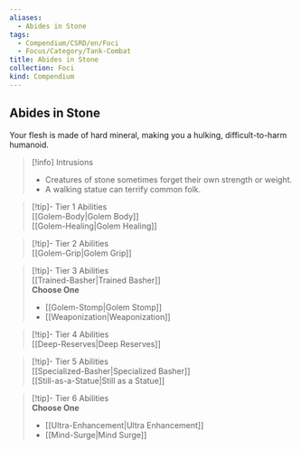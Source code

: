 ```yaml
---
aliases:
  - Abides in Stone
tags:
  - Compendium/CSRD/en/Foci
  - Focus/Category/Tank-Combat
title: Abides in Stone
collection: Foci
kind: Compendium
---
```

## Abides in Stone  
Your flesh is made of hard mineral, making you a hulking, difficult-to-harm humanoid.  

>[!info] Intrusions  
>- Creatures of stone sometimes forget their own strength or weight.  
>- A walking statue can terrify common folk.  


>[!tip]- Tier 1 Abilities  
> [[Golem-Body|Golem Body]]  
> [[Golem-Healing|Golem Healing]]  


>[!tip]- Tier 2 Abilities  
> [[Golem-Grip|Golem Grip]]  


>[!tip]- Tier 3 Abilities  
> [[Trained-Basher|Trained Basher]]  
> **Choose One**  
>- [[Golem-Stomp|Golem Stomp]]  
>- [[Weaponization|Weaponization]]  


>[!tip]- Tier 4 Abilities  
> [[Deep-Reserves|Deep Reserves]]  


>[!tip]- Tier 5 Abilities  
> [[Specialized-Basher|Specialized Basher]]  
> [[Still-as-a-Statue|Still as a Statue]]  


>[!tip]- Tier 6 Abilities  
> **Choose One**  
>- [[Ultra-Enhancement|Ultra Enhancement]]  
>- [[Mind-Surge|Mind Surge]]